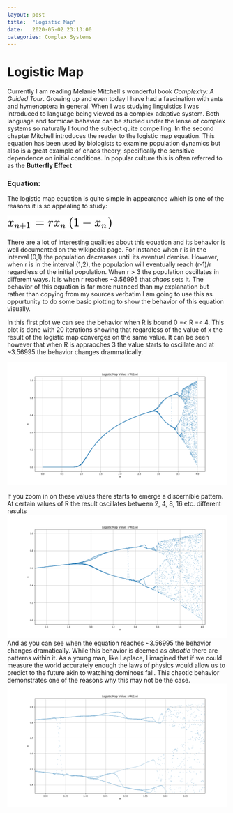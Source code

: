 ```yaml
---
layout: post
title:  "Logistic Map"
date:   2020-05-02 23:13:00
categories: Complex Systems
---
```

# Logistic Map
Currently I am reading Melanie Mitchell's wonderful book _Complexity: A Guided Tour_. Growing up and even today I have had a fascination with ants and hymenoptera in general. When I was studying linguistics I was introduced to language being viewed as a complex adaptive system. Both language and formicae behavior can be studied under the lense of complex systems so naturally I found the subject quite compelling. In the second chapter Mitchell introduces the reader to the logistic map equation. This equation has been used by biologists to examine population dynamics but also is a great example of chaos theory, specifically the sensitive dependence on initial conditions. In popular culture this is often referred to as the **Butterfly Effect**

### Equation:
The logistic map equation is quite simple in appearance which is one of the reasons it is so appealing to study:


![Logistic Map](/assets/logistic_map.svg)



There are a lot of interesting qualities about this equation and its behavior is well documented on the wikipedia page. For instance when r is in the interval (0,1) the population decreases until its eventual demise. However, when r is in the interval (1,2), the population will eventually reach (r-1)/r regardless of the initial population. When r > 3 the population oscillates in different ways. It is when r reaches ~3.56995 that  _chaos_ sets it. The behavior of this equation is far more nuanced than my explanation but rather than copying from my sources verbatim I am going to use this as oppurtunity to do some basic plotting to show the behavior of this equation visually.

In this first plot we can see the behavior when R is bound 0 =< R =< 4. This plot is done with 20 iterations showing that regardless of the value of x the result of the logistic map converges on the same value. It can be seen however that when R is appraoches 3 the value starts to oscillate and at ~3.56995 the behavior changes drammatically.

![Logistic Map 1](/assets/lm_1.png)

If you zoom in on these values there starts to emerge a discernible pattern. At certain values of R the result oscillates between 2, 4, 8, 16 etc. different results
![Logistic Map 2](/assets/lm_2.png)
And as you can see when the equation reaches ~3.56995 the behavior changes dramatically. While this behavior is deemed as _chaotic_ there are patterns within it. As a young man, like Laplace, I imagined that if we could measure the world accurately enough the laws of physics would allow us to predict to the future akin to watching dominoes fall. This chaotic behavior demonstrates one of the reasons why this may not be the case.
![Logistic Map 3](/assets/lm_3.png)

